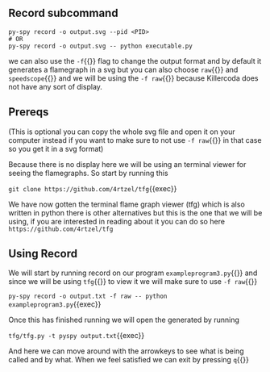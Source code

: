 ## Record subcommand
```
py-spy record -o output.svg --pid <PID>
# OR
py-spy record -o output.svg -- python executable.py
```
we can also use the `-f`{{}} flag to change the output format and by default it generates a flamegraph in a svg but you can also choose `raw`{{}} and `speedscope`{{}} and we will be using the `-f raw`{{}} because Killercoda does not have any sort of display.

## Prereqs
(This is optional you can copy the whole svg file and open it on your computer instead if you want to make sure to not use `-f raw`{{}} in that case so you get it in a svg format)

Because there is no display here we will be using an terminal viewer for seeing the flamegraphs. So start by running this

`git clone https://github.com/4rtzel/tfg`{{exec}}

We have now gotten the terminal flame graph viewer (tfg) which is also written in python there is other alternatives but this is the one that we will be using, if you are interested in reading about it you can do so here `https://github.com/4rtzel/tfg`

## Using Record

We will start by running record on our program `exampleprogram3.py`{{}} and since we will be using `tfg`{{}} to view it we will make sure to use `-f raw`{{}}

`py-spy record -o output.txt -f raw -- python exampleprogram3.py`{{exec}}

Once this has finished running we will open the generated by running

`tfg/tfg.py -t pyspy output.txt`{{exec}}

And here we can move around with the arrowkeys to see what is being called and by what.
When we feel satisfied we can exit by pressing `q`{{}}